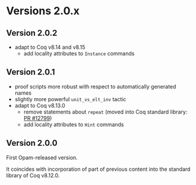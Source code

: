 # Versions 2.0.x

## Version 2.0.2

* adapt to Coq v8.14 and v8.15
    * add locality attributes to `Instance` commands

## Version 2.0.1

* proof scripts more robust with respect to automatically generated names
* slightly more powerful `unit_vs_elt_inv` tactic
* adapt to Coq v8.13.0
    * remove statements about `repeat` (moved into Coq standard library: [PR #12799](https://github.com/coq/coq/pull/12799))
    * add locality attributes to `Hint` commands


## Version 2.0.0

First Opam-released version.

It coincides with incorporation of part of previous content into the standard library of Coq v8.12.0.
